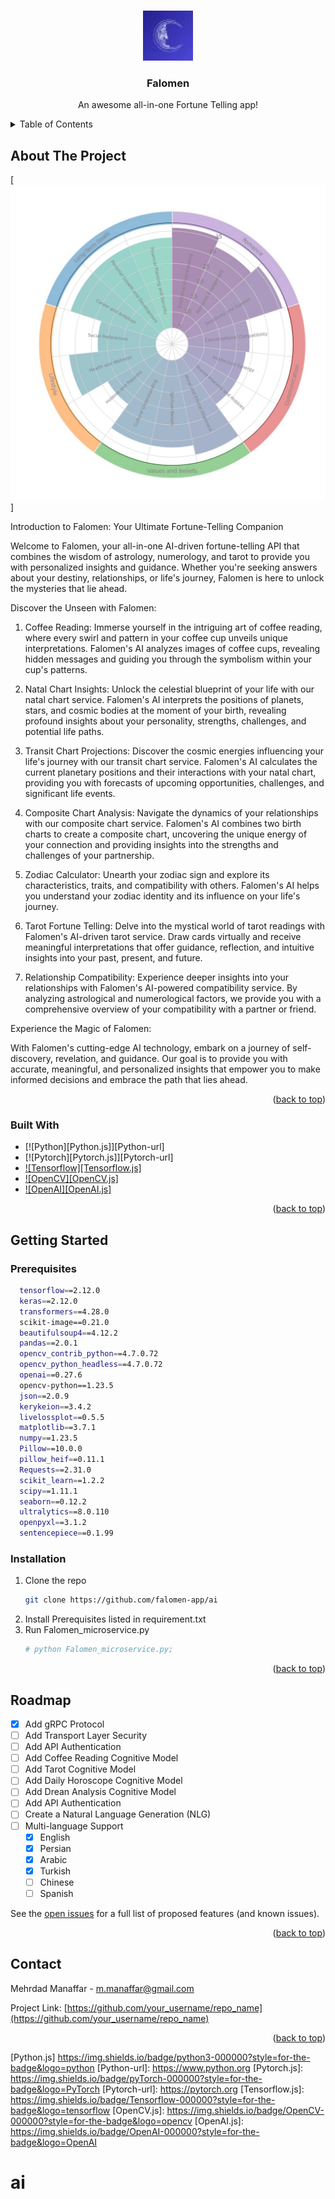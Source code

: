 <!-- Improved compatibility of back to top link: See: https://github.com/othneildrew/Best-README-Template/pull/73 -->
<a name="readme-top"></a>



<!-- PROJECT LOGO -->
<br />
<div align="center">
  <a>
    <img src="images/logo.jpeg" alt="Logo" width="80" height="80">
  </a>

  <h3 align="center">Falomen</h3>

  <p align="center">
    An awesome all-in-one Fortune Telling app!
    <br />
  </p>
</div>



<!-- TABLE OF CONTENTS -->
<details>
  <summary>Table of Contents</summary>
  <ol>
    <li>
      <a href="#about-the-project">About The Project</a>
      <ul>
        <li><a href="#built-with">Built With</a></li>
      </ul>
    </li>
    <li>
      <a href="#getting-started">Getting Started</a>
      <ul>
        <li><a href="#prerequisites">Prerequisites</a></li>
        <li><a href="#installation">Installation</a></li>
      </ul>
    </li>
    <li><a href="#roadmap">Roadmap</a></li>
    <li><a href="#contact">Contact</a></li>
  </ol>
</details>



<!-- ABOUT THE PROJECT -->
## About The Project

[![Product Name Screen Shot][product-screenshot]]

Introduction to Falomen: Your Ultimate Fortune-Telling Companion

Welcome to Falomen, your all-in-one AI-driven fortune-telling API that combines the wisdom of astrology, numerology, and tarot to provide you with personalized insights and guidance. Whether you're seeking answers about your destiny, relationships, or life's journey, Falomen is here to unlock the mysteries that lie ahead.

Discover the Unseen with Falomen:

1. Coffee Reading:
Immerse yourself in the intriguing art of coffee reading, where every swirl and pattern in your coffee cup unveils unique interpretations. Falomen's AI analyzes images of coffee cups, revealing hidden messages and guiding you through the symbolism within your cup's patterns.

2. Natal Chart Insights:
Unlock the celestial blueprint of your life with our natal chart service. Falomen's AI interprets the positions of planets, stars, and cosmic bodies at the moment of your birth, revealing profound insights about your personality, strengths, challenges, and potential life paths.

3. Transit Chart Projections:
Discover the cosmic energies influencing your life's journey with our transit chart service. Falomen's AI calculates the current planetary positions and their interactions with your natal chart, providing you with forecasts of upcoming opportunities, challenges, and significant life events.

4. Composite Chart Analysis:
Navigate the dynamics of your relationships with our composite chart service. Falomen's AI combines two birth charts to create a composite chart, uncovering the unique energy of your connection and providing insights into the strengths and challenges of your partnership.

5. Zodiac Calculator:
Unearth your zodiac sign and explore its characteristics, traits, and compatibility with others. Falomen's AI helps you understand your zodiac identity and its influence on your life's journey.

6. Tarot Fortune Telling:
Delve into the mystical world of tarot readings with Falomen's AI-driven tarot service. Draw cards virtually and receive meaningful interpretations that offer guidance, reflection, and intuitive insights into your past, present, and future.

7. Relationship Compatibility:
Experience deeper insights into your relationships with Falomen's AI-powered compatibility service. By analyzing astrological and numerological factors, we provide you with a comprehensive overview of your compatibility with a partner or friend.

Experience the Magic of Falomen:

With Falomen's cutting-edge AI technology, embark on a journey of self-discovery, revelation, and guidance. Our goal is to provide you with accurate, meaningful, and personalized insights that empower you to make informed decisions and embrace the path that lies ahead.


<p align="right">(<a href="#readme-top">back to top</a>)</p>



### Built With

* [![Python][Python.js]][Python-url]
* [![Pytorch][Pytorch.js]][Pytorch-url]
* [![Tensorflow][Tensorflow.js]][Tensorflow-url]
* [![OpenCV][OpenCV.js]][Tensorflow-url]
* [![OpenAI][OpenAI.js]][Tensorflow-url]

<p align="right">(<a href="#readme-top">back to top</a>)</p>



<!-- GETTING STARTED -->
## Getting Started

### Prerequisites

  ```sh
    tensorflow==2.12.0
    keras==2.12.0
    transformers==4.28.0
    scikit-image==0.21.0
    beautifulsoup4==4.12.2
    pandas==2.0.1
    opencv_contrib_python==4.7.0.72
    opencv_python_headless==4.7.0.72
    openai==0.27.6
    opencv-python==1.23.5
    json==2.0.9
    kerykeion==3.4.2
    livelossplot==0.5.5
    matplotlib==3.7.1
    numpy==1.23.5
    Pillow==10.0.0
    pillow_heif==0.11.1
    Requests==2.31.0
    scikit_learn==1.2.2
    scipy==1.11.1
    seaborn==0.12.2
    ultralytics==8.0.110
    openpyxl==3.1.2
    sentencepiece==0.1.99
  ```

### Installation

1. Clone the repo
   ```sh
   git clone https://github.com/falomen-app/ai
   ```
2. Install Prerequisites listed in requirement.txt
3. Run Falomen_microservice.py
   ```sh
   # python Falomen_microservice.py;
   ```

<p align="right">(<a href="#readme-top">back to top</a>)</p>



<!-- ROADMAP -->
## Roadmap

- [x] Add gRPC Protocol
- [ ] Add Transport Layer Security
- [ ] Add API Authentication
- [ ] Add Coffee Reading Cognitive Model
- [ ] Add Tarot Cognitive Model
- [ ] Add Daily Horoscope Cognitive Model
- [ ] Add Drean Analysis Cognitive Model
- [ ] Add API Authentication
- [ ] Create a Natural Language Generation (NLG)
- [ ] Multi-language Support
    - [x] English
    - [x] Persian
    - [x] Arabic
    - [x] Turkish
    - [ ] Chinese
    - [ ] Spanish

See the [open issues](https://github.com/othneildrew/Best-README-Template/issues) for a full list of proposed features (and known issues).

<p align="right">(<a href="#readme-top">back to top</a>)</p>


<!-- CONTACT -->
## Contact

Mehrdad Manaffar - m.manaffar@gmail.com

Project Link: [https://github.com/your_username/repo_name](https://github.com/your_username/repo_name)

<p align="right">(<a href="#readme-top">back to top</a>)</p>



[product-screenshot]: images/screenshot.svg
[Python.js]  https://img.shields.io/badge/python3-000000?style=for-the-badge&logo=python
[Python-url]: https://www.python.org
[Pytorch.js]: https://img.shields.io/badge/pyTorch-000000?style=for-the-badge&logo=PyTorch
[Pytorch-url]: https://pytorch.org
[Tensorflow.js]: https://img.shields.io/badge/Tensorflow-000000?style=for-the-badge&logo=tensorflow
[OpenCV.js]: https://img.shields.io/badge/OpenCV-000000?style=for-the-badge&logo=opencv
[OpenAI.js]: https://img.shields.io/badge/OpenAI-000000?style=for-the-badge&logo=OpenAI


[Tensorflow-url]: https://www.tensorflow.org
# ai
